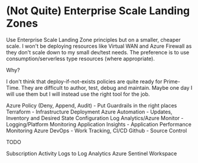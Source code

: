 # (Not Quite) Enterprise Scale Landing Zones
Use Enterprise Scale Landing Zone principles but on a smaller, cheaper scale. I won't be deploying resources like Virtual WAN and Azure Firewall as they don't scale down to my small dev/test needs. The preference is to use consumption/serverless type resources (where appropriate).

Why?

I don't think that deploy-if-not-exists policies are quite ready for Prime-Time. They are difficult to author, test, debug and maintain. Maybe one day I will use them but I will instead use the right tool for the job.

Azure Policy (Deny, Append, Audit) - Put Guardrails in the right places
Terraform - Infrastructure Deployment
Azure Automation - Updates, Inventory and Desired State Configuration
Log Analytics/Azure Monitor - Logging/Platform Monitoring
Application Insights - Application Performance Monitoring
Azure DevOps - Work Tracking, CI/CD
Github - Source Control


TODO

Subscription Activity Logs to Log Analytics
Azure Sentinel Workspace

